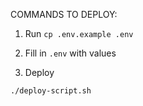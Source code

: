 COMMANDS TO DEPLOY:

1. Run `cp .env.example .env`

2. Fill in `.env` with values

3. Deploy

```
./deploy-script.sh
```